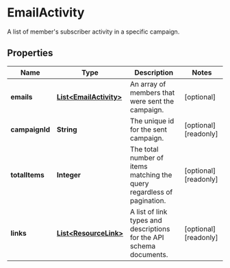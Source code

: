 

# EmailActivity

A list of member's subscriber activity in a specific campaign.

## Properties

| Name | Type | Description | Notes |
|------------ | ------------- | ------------- | -------------|
|**emails** | [**List&lt;EmailActivity&gt;**](EmailActivity.md) | An array of members that were sent the campaign. |  [optional] |
|**campaignId** | **String** | The unique id for the sent campaign. |  [optional] [readonly] |
|**totalItems** | **Integer** | The total number of items matching the query regardless of pagination. |  [optional] [readonly] |
|**links** | [**List&lt;ResourceLink&gt;**](ResourceLink.md) | A list of link types and descriptions for the API schema documents. |  [optional] [readonly] |



